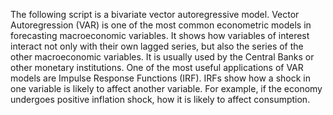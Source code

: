 The following script is a bivariate vector autoregressive model. Vector Autoregression (VAR) is one of the most common econometric models in forecasting macroeconomic variables.
It shows how variables of interest interact not only with their own lagged series, but also the series of the other macroeconomic variables. It is usually used by the Central Banks or 
other monetary institutions. One of the most useful applications of VAR models are Impulse Response Functions (IRF). IRFs show how a shock in one variable is likely to affect another
variable. For example, if the economy undergoes positive inflation shock, how it is likely to affect consumption. 
